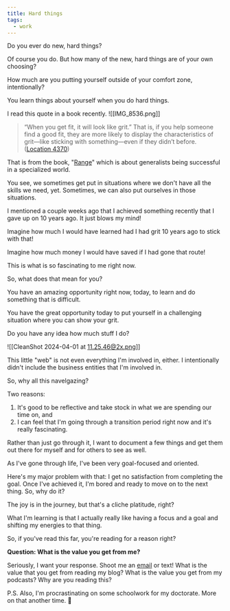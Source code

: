 ```yaml
---
title: Hard things
tags:
  - work
---
```

Do you ever do new, hard things? 

Of course you do. But how many of the new, hard things are of your own choosing? 

How much are you putting yourself outside of your comfort zone, intentionally? 

You learn things about yourself when you do hard things. 

I read this quote in a book recently. ![[IMG_8536.png]]

> “When you get fit, it will look like grit.” That is, if you help someone find a good fit, they are more likely to display the characteristics of grit—like sticking with something—even if they didn’t before. ([Location 4370](https://readwise.io/to_kindle?action=open&asin=B07H1ZYWTM&location=4370))

That is from the book, "[Range](https://amzn.to/3TIH9KE)" which is about generalists being successful in a specialized world. 

You see, we sometimes get put in situations where we don't have all the skills we need, yet. Sometimes, we can also put ourselves in those situations. 

I mentioned a couple weeks ago that I achieved something recently that I gave up on 10 years ago. It just blows my mind!

Imagine how much I would have learned had I had grit 10 years ago to stick with that! 

Imagine how much money I would have saved if I had gone that route! 

This is what is so fascinating to me right now. 

So, what does that mean for you? 

You have an amazing opportunity right now, today, to learn and do something that is difficult. 

You have the great opportunity today to put yourself in a challenging situation where you can show your grit. 

Do you have any idea how much stuff I do? 

![[CleanShot 2024-04-01 at 11.25.46@2x.png]]

This little "web" is not even everything I'm involved in, either. I intentionally didn't include the business entities that I'm involved in. 

So, why all this navelgazing? 

Two reasons: 

1. It's good to be reflective and take stock in what we are spending our time on, and
2. I can feel that I'm going through a transition period right now and it's really fascinating. 

Rather than just go through it, I want to document a few things and get them out there for myself and for others to see as well. 

As I've gone through life, I've been very goal-focused and oriented. 

Here's my major problem with that: I get no satisfaction from completing the goal. Once I've achieved it, I'm bored and ready to move on to the next thing. So, why do it? 

The joy is in the journey, but that's a cliche platitude, right? 

What I'm learning is that I actually really like having a focus and a goal and shifting my energies to that thing. 

So, if you've read this far, you're reading for a reason right? 

**Question: What is the value you get from me?**

Seriously, I want your response. Shoot me an [email](mailto:jethro@transformativeprincipal.com) or text! What is the value that you get from reading my blog? What is the value you get from my podcasts? Why are you reading this? 

P.S. Also, I'm procrastinating on some schoolwork for my doctorate. More on that another time. 🤣